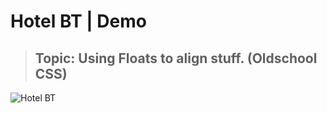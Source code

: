 # Hotel BT | Demo

> ## Topic: Using Floats to align stuff. (Oldschool CSS)

![Hotel BT](https://demo.archet.no/hotel_bt/img/demo.png 'HBT')
